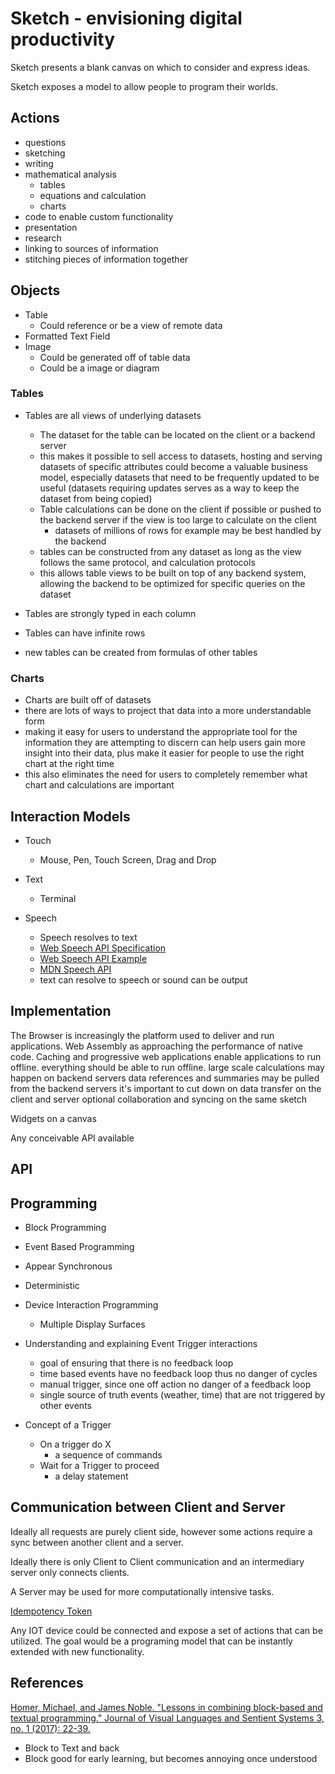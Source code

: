 # Sketch - envisioning digital productivity

Sketch presents a blank canvas on which to consider and express ideas.

Sketch exposes a model to allow people to program their worlds.

## Actions

- questions
- sketching
- writing
- mathematical analysis
    - tables
    - equations and calculation
    - charts
- code to enable custom functionality
- presentation
- research
- linking to sources of information
- stitching pieces of information together


## Objects

- Table
    - Could reference or be a view of remote data
- Formatted Text Field
- Image
    - Could be generated off of table data
    - Could be a image or diagram

### Tables

- Tables are all views of underlying datasets
    - The dataset for the table can be located on the client or a backend server
    - this makes it possible to sell access to datasets, hosting and serving datasets of specific attributes could become a valuable business model, especially datasets that need to be frequently updated to be useful (datasets requiring updates serves as a way to keep the dataset from being copied)
    - Table calculations can be done on the client if possible or pushed to the backend server if the view is too large to calculate on the client
        - datasets of millions of rows for example may be best handled by the backend
    - tables can be constructed from any dataset as long as the view follows the same protocol, and calculation protocols
    - this allows table views to be built on top of any backend system, allowing the backend to be optimized for specific queries on the dataset
- Tables are strongly typed in each column
- Tables can have infinite rows

- new tables can be created from formulas of other tables

### Charts

- Charts are built off of datasets
- there are lots of ways to project that data into a more understandable form
- making it easy for users to understand the appropriate tool for the information they are attempting to discern can help users gain more insight into their data, plus make it easier for people to use the right chart at the right time
- this also eliminates the need for users to completely remember what chart and calculations are important


## Interaction Models

- Touch
    - Mouse, Pen, Touch Screen, Drag and Drop

- Text
    - Terminal

- Speech
    - Speech resolves to text
    - [Web Speech API Specification](https://wicg.github.io/speech-api/_)
    - [Web Speech API Example](https://codeburst.io/html5-speech-recognition-api-670846a50e92)
    - [MDN Speech API](https://developer.mozilla.org/en-US/docs/Web/API/Web_Speech_API)
    - text can resolve to speech or sound can be output

## Implementation

The Browser is increasingly the platform used to deliver and run applications.
Web Assembly as approaching the performance of native code.
Caching and progressive web applications enable applications to run offline.
everything should be able to run offline.
large scale calculations may happen on backend servers
data references and summaries may be pulled from the backend servers
it's important to cut down on data transfer on the client and server
optional collaboration and syncing on the same sketch

Widgets on a canvas

Any conceivable API available


## API

## Programming

- Block Programming
- Event Based Programming
- Appear Synchronous
- Deterministic
- Device Interaction Programming
    - Multiple Display Surfaces

- Understanding and explaining Event Trigger interactions
    - goal of ensuring that there is no feedback loop
    - time based events have no feedback loop thus no danger of cycles
    - manual trigger, since one off action no danger of a feedback loop
    - single source of truth events (weather, time) that are not triggered by other events

- Concept of a Trigger
    - On a trigger do X
        - a sequence of commands
    - Wait for a Trigger to proceed
        - a delay statement

## Communication between Client and Server

Ideally all requests are purely client side, however some actions require a sync between another client and a server.

Ideally there is only Client to Client communication and an intermediary server only connects clients.

A Server may be used for more computationally intensive tasks.

[Idempotency Token](https://en.wikipedia.org/wiki/Idempotence)

Any IOT device could be connected and expose a set of actions that can be utilized. The goal would be a programing model that can be instantly extended with new functionality.


## References

[Homer, Michael, and James Noble. "Lessons in combining block-based and textual programming." Journal of Visual Languages and Sentient Systems 3, no. 1 (2017): 22-39.](https://pdfs.semanticscholar.org/bc0a/79d16d20d9457eaa6f25f86c07a1abfee217.pdf)

- Block to Text and back
- Block good for early learning, but becomes annoying once understood


